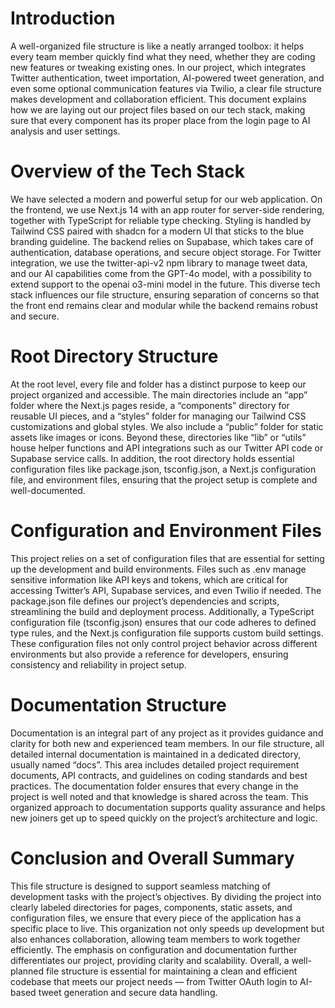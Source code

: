 # Introduction

A well-organized file structure is like a neatly arranged toolbox: it helps every team member quickly find what they need, whether they are coding new features or tweaking existing ones. In our project, which integrates Twitter authentication, tweet importation, AI-powered tweet generation, and even some optional communication features via Twilio, a clear file structure makes development and collaboration efficient. This document explains how we are laying out our project files based on our tech stack, making sure that every component has its proper place from the login page to AI analysis and user settings.

# Overview of the Tech Stack

We have selected a modern and powerful setup for our web application. On the frontend, we use Next.js 14 with an app router for server-side rendering, together with TypeScript for reliable type checking. Styling is handled by Tailwind CSS paired with shadcn for a modern UI that sticks to the blue branding guideline. The backend relies on Supabase, which takes care of authentication, database operations, and secure object storage. For Twitter integration, we use the twitter-api-v2 npm library to manage tweet data, and our AI capabilities come from the GPT-4o model, with a possibility to extend support to the openai o3-mini model in the future. This diverse tech stack influences our file structure, ensuring separation of concerns so that the front end remains clear and modular while the backend remains robust and secure.

# Root Directory Structure

At the root level, every file and folder has a distinct purpose to keep our project organized and accessible. The main directories include an “app” folder where the Next.js pages reside, a “components” directory for reusable UI pieces, and a “styles” folder for managing our Tailwind CSS customizations and global styles. We also include a “public” folder for static assets like images or icons. Beyond these, directories like “lib” or “utils” house helper functions and API integrations such as our Twitter API code or Supabase service calls. In addition, the root directory holds essential configuration files like package.json, tsconfig.json, a Next.js configuration file, and environment files, ensuring that the project setup is complete and well-documented.

# Configuration and Environment Files

This project relies on a set of configuration files that are essential for setting up the development and build environments. Files such as .env manage sensitive information like API keys and tokens, which are critical for accessing Twitter’s API, Supabase services, and even Twilio if needed. The package.json file defines our project’s dependencies and scripts, streamlining the build and deployment process. Additionally, a TypeScript configuration file (tsconfig.json) ensures that our code adheres to defined type rules, and the Next.js configuration file supports custom build settings. These configuration files not only control project behavior across different environments but also provide a reference for developers, ensuring consistency and reliability in project setup.

# Documentation Structure

Documentation is an integral part of any project as it provides guidance and clarity for both new and experienced team members. In our file structure, all detailed internal documentation is maintained in a dedicated directory, usually named “docs”. This area includes detailed project requirement documents, API contracts, and guidelines on coding standards and best practices. The documentation folder ensures that every change in the project is well noted and that knowledge is shared across the team. This organized approach to documentation supports quality assurance and helps new joiners get up to speed quickly on the project’s architecture and logic.

# Conclusion and Overall Summary

This file structure is designed to support seamless matching of development tasks with the project’s objectives. By dividing the project into clearly labeled directories for pages, components, static assets, and configuration files, we ensure that every piece of the application has a specific place to live. This organization not only speeds up development but also enhances collaboration, allowing team members to work together efficiently. The emphasis on configuration and documentation further differentiates our project, providing clarity and scalability. Overall, a well-planned file structure is essential for maintaining a clean and efficient codebase that meets our project needs — from Twitter OAuth login to AI-based tweet generation and secure data handling.

